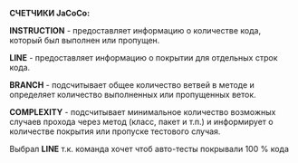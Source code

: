 **СЧЕТЧИКИ  JaCoCo:**


**INSTRUCTION** - предоставляет информацию о количестве кода, который был выполнен или пропущен.

**LINE** - предоставляет информацию о покрытии для отдельных строк кода.

**BRANCH** - подсчитывает общее количество ветвей в методе и определяет количество выполненных или пропущенных веток.

**COMPLEXITY** - подсчитывает минимальное количество возможных случаев прохода через метод (класс, пакет и т.п.) и информирует о количестве покрытия или пропуске тестового случая.


Выбрал **LINE** т.к. команда хочет чтоб авто-тесты покрывали 100 % кода